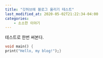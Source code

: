 ```yaml
---
title: "깃허브에 블로그 올리기 테스트"
last_modified_at: 2020-05-02T21:22:34-04:00
categories: 
    - 소소한 이야기
---
```

테스트로 한번 써본다.

```dart
void main() {
print("Hello, my blog!");}
```
